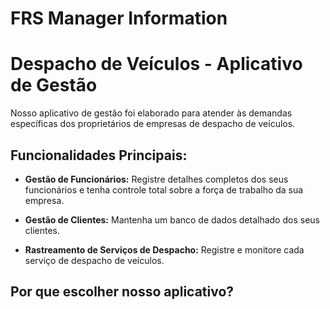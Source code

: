 # FRS Manager Information

# Despacho de Veículos - Aplicativo de Gestão 

Nosso aplicativo de gestão foi elaborado para atender às demandas específicas dos proprietários de empresas de despacho de veículos. 

## Funcionalidades Principais:

- **Gestão de Funcionários:** Registre detalhes completos dos seus funcionários e tenha controle total sobre a força de trabalho da sua empresa.

- **Gestão de Clientes:** Mantenha um banco de dados detalhado dos seus clientes.

- **Rastreamento de Serviços de Despacho:** Registre e monitore cada serviço de despacho de veículos.
## Por que escolher nosso aplicativo?

